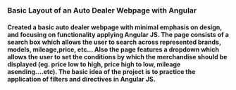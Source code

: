 ### Basic Layout of an Auto Dealer Webpage with Angular

#### Created a basic auto dealer webpage with minimal emphasis on design, and focusing on functionality applying Angular JS. The page consists of a search box which allows the user to search across represented brands, models, mileage,price, etc...  Also the page features a dropdown which allows the user to set the conditions by which the merchandise should be displayed (eg. price low to high, price high to low, mileage asending....etc). The basic idea of the project is to practice the application of filters and directives in Angular JS. 